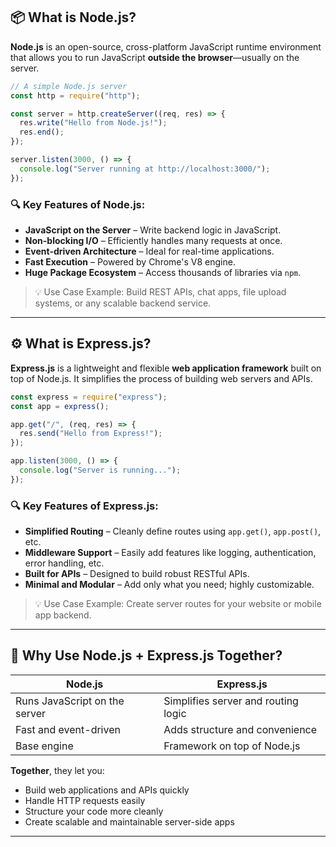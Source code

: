 ## 📦 What is Node.js?

**Node.js** is an open-source, cross-platform JavaScript runtime environment that allows you to run JavaScript **outside the browser**—usually on the server.

```js
// A simple Node.js server
const http = require("http");

const server = http.createServer((req, res) => {
  res.write("Hello from Node.js!");
  res.end();
});

server.listen(3000, () => {
  console.log("Server running at http://localhost:3000/");
});
```

### 🔍 Key Features of Node.js:

- **JavaScript on the Server** – Write backend logic in JavaScript.
- **Non-blocking I/O** – Efficiently handles many requests at once.
- **Event-driven Architecture** – Ideal for real-time applications.
- **Fast Execution** – Powered by Chrome's V8 engine.
- **Huge Package Ecosystem** – Access thousands of libraries via `npm`.

> 💡 Use Case Example: Build REST APIs, chat apps, file upload systems, or any scalable backend service.

---

## ⚙️ What is Express.js?

**Express.js** is a lightweight and flexible **web application framework** built on top of Node.js. It simplifies the process of building web servers and APIs.

```js
const express = require("express");
const app = express();

app.get("/", (req, res) => {
  res.send("Hello from Express!");
});

app.listen(3000, () => {
  console.log("Server is running...");
});
```

### 🔍 Key Features of Express.js:

- **Simplified Routing** – Cleanly define routes using `app.get()`, `app.post()`, etc.
- **Middleware Support** – Easily add features like logging, authentication, error handling, etc.
- **Built for APIs** – Designed to build robust RESTful APIs.
- **Minimal and Modular** – Add only what you need; highly customizable.

> 💡 Use Case Example: Create server routes for your website or mobile app backend.

---

## 🤝 Why Use Node.js + Express.js Together?

| Node.js                       | Express.js                          |
| ----------------------------- | ----------------------------------- |
| Runs JavaScript on the server | Simplifies server and routing logic |
| Fast and event-driven         | Adds structure and convenience      |
| Base engine                   | Framework on top of Node.js         |

**Together**, they let you:

- Build web applications and APIs quickly
- Handle HTTP requests easily
- Structure your code more cleanly
- Create scalable and maintainable server-side apps

---

